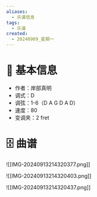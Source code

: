 ```yaml
---
aliases:
  - 乐谱信息
tags:
  - 乐谱
created:
  - 20240909_星期一
---
```

# 🎸 基本信息

- 作者：岸部真明
- 调式：D
- 调弦：1-6（D A G D A D）
- 速度：80
- 变调夹：2 fret

# 🗄 曲谱

![[IMG-20240913214320377.png]]

![[IMG-20240913214320403.png]]

![[IMG-20240913214320437.png]]